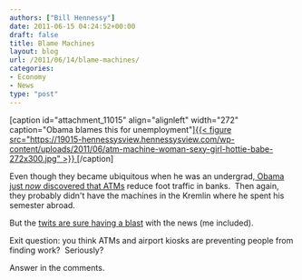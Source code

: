 ```yaml
---
authors: ["Bill Hennessy"]
date: 2011-06-15 04:24:52+00:00
draft: false
title: Blame Machines
layout: blog
url: /2011/06/14/blame-machines/
categories:
- Economy
- News
type: "post"
---
```


[caption id="attachment_11015" align="alignleft" width="272" caption="Obama blames this for unemployment"][{{< figure src="https://19015-hennessysview.hennessysview.com/wp-content/uploads/2011/06/atm-machine-woman-sexy-girl-hottie-babe-272x300.jpg" >}}
](https://19015-hennessysview.hennessysview.com/wp-content/uploads/2011/06/atm-machine-woman-sexy-girl-hottie-babe.jpg)[/caption]

Even though they became ubiquitous when he was an undergrad,[ Obama just _now_ discovered that ATMs](https://weaselzippers.us/2011/06/14/obama-blames-atm-machines-for-high-unemployment-rates-wait-did-he-say-atm-machines/) reduce foot traffic in banks.  Then again, they probably didn't have the machines in the Kremlin where he spent his semester abroad.

But the [twits are sure having a blast](https://twitter.com/#!/search/atmfacts) with the news (me included).

Exit question: you think ATMs and airport kiosks are preventing people from finding work?  Seriously?

Answer in the comments.
